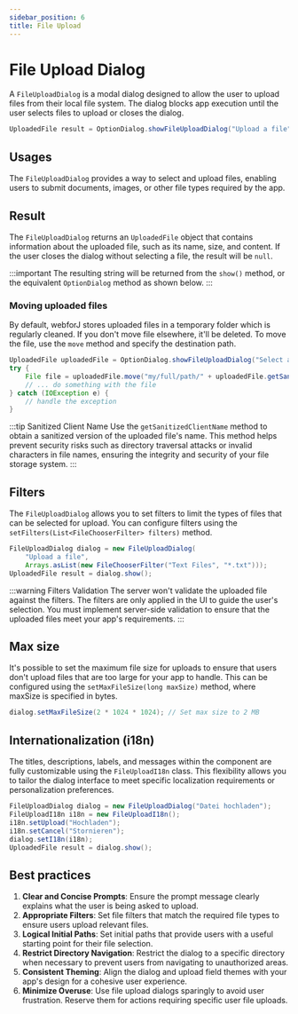 ```yaml
---
sidebar_position: 6
title: File Upload
---
```


# File Upload Dialog

<DocChip chip='shadow' />

<JavadocLink type="foundation" location="com/webforj/component/optiondialog/FileUploadDialog" top='true'/>

A `FileUploadDialog` is a modal dialog designed to allow the user to upload files from their local file system. The dialog blocks app execution until the user selects files to upload or closes the dialog.

```java
UploadedFile result = OptionDialog.showFileUploadDialog("Upload a file");
```

## Usages

The `FileUploadDialog` provides a way to select and upload files, enabling users to submit documents, images, or other file types required by the app.

## Result

The `FileUploadDialog` returns an `UploadedFile` object that contains information about the uploaded file, such as its name, size, and content. If the user closes the dialog without selecting a file, the result will be `null`.

:::important
The resulting string will be returned from the `show()` method, or the equivalent `OptionDialog` method as shown below. 
:::

<ComponentDemo 
path='https://demo.webforj.com/fileuploaddialogbasic?' 
javaE='https://raw.githubusercontent.com/webforj/webforj-docs-samples/refs/heads/main/src/main/java/com/webforj/samples/views/optiondialog/fileupload/FileUploadDialogBasicView.java'
height = '400px'
/>

### Moving uploaded files

By default, webforJ stores uploaded files in a temporary folder which is regularly cleaned. If you don't move file elsewhere, it'll be deleted. To move the file, use the `move` method and specify the destination path.

```java showLineNumbers
UploadedFile uploadedFile = OptionDialog.showFileUploadDialog("Select a file to upload");
try {
    File file = uploadedFile.move("my/full/path/" + uploadedFile.getSanitizedClientName());
    // ... do something with the file
} catch (IOException e) {
    // handle the exception
}
```
:::tip Sanitized Client Name
Use the `getSanitizedClientName` method to obtain a sanitized version of the uploaded file's name. This method helps prevent security risks such as directory traversal attacks or invalid characters in file names, ensuring the integrity and security of your file storage system.
:::

## Filters

The `FileUploadDialog` allows you to set filters to limit the types of files that can be selected for upload. You can configure filters using the `setFilters(List<FileChooserFilter> filters)` method.

```java showLineNumbers
FileUploadDialog dialog = new FileUploadDialog(
    "Upload a file", 
    Arrays.asList(new FileChooserFilter("Text Files", "*.txt")));
UploadedFile result = dialog.show();
```

:::warning Filters Validation
The server won't validate the uploaded file against the filters. The filters are only applied in the UI to guide the user's selection. You must implement server-side validation to ensure that the uploaded files meet your app's requirements.
:::

## Max size

It's possible to set the maximum file size for uploads to ensure that users don't upload files that are too large for your app to handle. This can be configured using the `setMaxFileSize(long maxSize)` method, where maxSize is specified in bytes.

```java
dialog.setMaxFileSize(2 * 1024 * 1024); // Set max size to 2 MB
```

## Internationalization (i18n)

The titles, descriptions, labels, and messages within the component are fully customizable using the `FileUploadI18n` class. This flexibility allows you to tailor the dialog interface to meet specific localization requirements or personalization preferences.

```java showLineNumbers
FileUploadDialog dialog = new FileUploadDialog("Datei hochladen");
FileUploadI18n i18n = new FileUploadI18n();
i18n.setUpload("Hochladen");
i18n.setCancel("Stornieren");
dialog.setI18n(i18n);
UploadedFile result = dialog.show();
```

## Best practices

1. **Clear and Concise Prompts**: Ensure the prompt message clearly explains what the user is being asked to upload.
2. **Appropriate Filters**: Set file filters that match the required file types to ensure users upload relevant files.
3. **Logical Initial Paths**: Set initial paths that provide users with a useful starting point for their file selection.
4. **Restrict Directory Navigation**: Restrict the dialog to a specific directory when necessary to prevent users from navigating to unauthorized areas.
5. **Consistent Theming**: Align the dialog and upload field themes with your app's design for a cohesive user experience.
6. **Minimize Overuse**: Use file upload dialogs sparingly to avoid user frustration. Reserve them for actions requiring specific user file uploads.
